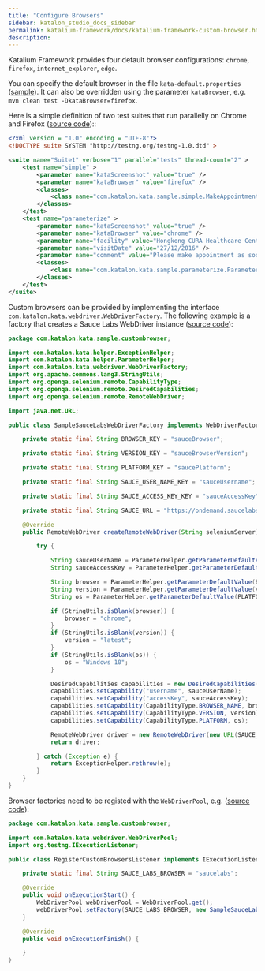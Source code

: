 ```yaml
---
title: "Configure Browsers" 
sidebar: katalon_studio_docs_sidebar
permalink: katalium-framework/docs/katalium-framework-custom-browser.html
description:
---
```


Katalium Framework provides four default browser configurations: `chrome`, `firefox`, `internet_explorer`, `edge`.

You can specify the default browser in the file `kata-default.properties` ([sample](https://github.com/katalon-studio/katalium-sample/blob/master/src/test/resources/kata-default.properties)). It can also be overridden using the parameter `kataBrowser`, e.g. `mvn clean test -DkataBrowser=firefox`.

Here is a simple definition of two test suites that run parallelly on Chrome and Firefox ([source code](https://github.com/katalon-studio/katalium-sample/blob/master/src/test/resources/testng-parallel.xml))::

```xml
<?xml version = "1.0" encoding = "UTF-8"?>
<!DOCTYPE suite SYSTEM "http://testng.org/testng-1.0.dtd" >

<suite name="Suite1" verbose="1" parallel="tests" thread-count="2" >
    <test name="simple" >
        <parameter name="kataScreenshot" value="true" />
        <parameter name="kataBrowser" value="firefox" />
        <classes>
            <class name="com.katalon.kata.sample.simple.MakeAppointmentTest" />
        </classes>
    </test>
    <test name="parameterize" >
        <parameter name="kataScreenshot" value="true" />
        <parameter name="kataBrowser" value="chrome" />
        <parameter name="facility" value="Hongkong CURA Healthcare Center" />
        <parameter name="visitDate" value="27/12/2016" />
        <parameter name="comment" value="Please make appointment as soon as possible." />
        <classes>
            <class name="com.katalon.kata.sample.parameterize.ParameterizedMakeAppointmentTest" />
        </classes>
    </test>
</suite>
```

Custom browsers can be provided by implementing the interface `com.katalon.kata.webdriver.WebDriverFactory`. The following example is a factory that creates a Sauce Labs WebDriver instance ([source code](https://github.com/katalon-studio/katalium-sample/blob/master/src/test/java/com/katalon/kata/sample/custombrowser/SampleSauceLabsWebDriverFactory.java)):

```java
package com.katalon.kata.sample.custombrowser;

import com.katalon.kata.helper.ExceptionHelper;
import com.katalon.kata.helper.ParameterHelper;
import com.katalon.kata.webdriver.WebDriverFactory;
import org.apache.commons.lang3.StringUtils;
import org.openqa.selenium.remote.CapabilityType;
import org.openqa.selenium.remote.DesiredCapabilities;
import org.openqa.selenium.remote.RemoteWebDriver;

import java.net.URL;

public class SampleSauceLabsWebDriverFactory implements WebDriverFactory {

    private static final String BROWSER_KEY = "sauceBrowser";

    private static final String VERSION_KEY = "sauceBrowserVersion";

    private static final String PLATFORM_KEY = "saucePlatform";

    private static final String SAUCE_USER_NAME_KEY = "sauceUsername";

    private static final String SAUCE_ACCESS_KEY_KEY = "sauceAccessKey";

    private static final String SAUCE_URL = "https://ondemand.saucelabs.com/wd/hub";

    @Override
    public RemoteWebDriver createRemoteWebDriver(String seleniumServer) {

        try {

            String sauceUserName = ParameterHelper.getParameterDefaultValue(SAUCE_USER_NAME_KEY);
            String sauceAccessKey = ParameterHelper.getParameterDefaultValue(SAUCE_ACCESS_KEY_KEY);

            String browser = ParameterHelper.getParameterDefaultValue(BROWSER_KEY);
            String version = ParameterHelper.getParameterDefaultValue(VERSION_KEY);
            String os = ParameterHelper.getParameterDefaultValue(PLATFORM_KEY);

            if (StringUtils.isBlank(browser)) {
                browser = "chrome";
            }
            if (StringUtils.isBlank(version)) {
                version = "latest";
            }
            if (StringUtils.isBlank(os)) {
                os = "Windows 10";
            }

            DesiredCapabilities capabilities = new DesiredCapabilities();
            capabilities.setCapability("username", sauceUserName);
            capabilities.setCapability("accessKey", sauceAccessKey);
            capabilities.setCapability(CapabilityType.BROWSER_NAME, browser);
            capabilities.setCapability(CapabilityType.VERSION, version);
            capabilities.setCapability(CapabilityType.PLATFORM, os);

            RemoteWebDriver driver = new RemoteWebDriver(new URL(SAUCE_URL), capabilities);
            return driver;

        } catch (Exception e) {
            return ExceptionHelper.rethrow(e);
        }
    }
}
```

Browser factories need to be registed with the `WebDriverPool`, e.g. ([source code](https://github.com/katalon-studio/katalium-sample/blob/master/src/test/java/com/katalon/kata/sample/custombrowser/RegisterCustomBrowsersListener.java)):

```java
package com.katalon.kata.sample.custombrowser;

import com.katalon.kata.webdriver.WebDriverPool;
import org.testng.IExecutionListener;

public class RegisterCustomBrowsersListener implements IExecutionListener {

    private static final String SAUCE_LABS_BROWSER = "saucelabs";

    @Override
    public void onExecutionStart() {
        WebDriverPool webDriverPool = WebDriverPool.get();
        webDriverPool.setFactory(SAUCE_LABS_BROWSER, new SampleSauceLabsWebDriverFactory());
    }

    @Override
    public void onExecutionFinish() {

    }
}
```